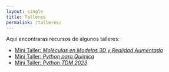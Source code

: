 ```yaml
---
layout: single
title: Talleres
permalink: /talleres/
---
```


Aquí encontraras recursos de algunos talleres:

* [Mini Taller: *Moléculas en Modelos 3D y Realidad Aumentada*](/talleres/modelos3D)
* [Mini Taller: *Python para Química*](/talleres/pythonQ)
* [Mini Taller: *Python TDM 2023*](/talleres/pythonTDM)

